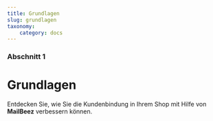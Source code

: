 ```yaml
---
title: Grundlagen
slug: grundlagen
taxonomy:
    category: docs
---
```


### Abschnitt 1

# Grundlagen

Entdecken Sie, wie Sie die Kundenbindung in Ihrem Shop mit Hilfe von **MailBeez** verbessern können.
